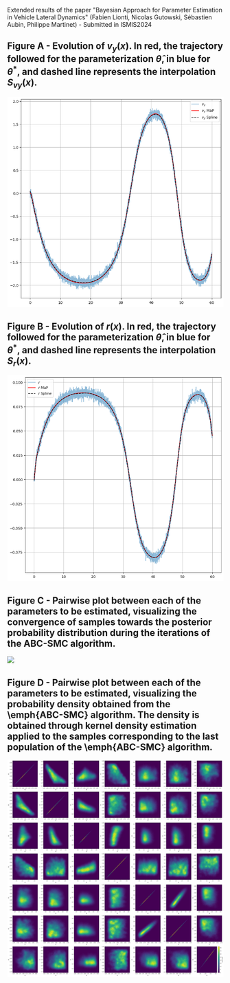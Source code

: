 Extended results of the paper "Bayesian Approach for Parameter Estimation in Vehicle Lateral Dynamics" (Fabien Lionti, Nicolas Gutowski, Sébastien Aubin, Philippe Martinet) - Submitted in ISMIS2024


## Figure A - Evolution of $v_y(x)$. In red, the trajectory followed for the parameterization $\hat{\theta}$, in blue for $\theta^*$, and dashed line represents the interpolation $S_{vy}(x)$.
![](https://github.com/mabresearchstudy/BayesianAppISMIS/blob/main/Figures/vy_map_plot.png)

## Figure B - Evolution of $r(x)$. In red, the trajectory followed for the parameterization $\hat{\theta}$, in blue for $\theta^*$, and dashed line represents the interpolation $S_{r}(x)$.
![](https://github.com/mabresearchstudy/BayesianAppISMIS/blob/main/Figures/r_map_plot.png)

## Figure C - Pairwise plot between each of the parameters to be estimated, visualizing the convergence of samples towards the posterior probability distribution during the iterations of the ABC-SMC algorithm.
![](https://github.com/mabresearchstudy/BayesianAppISMIS/blob/main/Figures/ABC-SMC_population.png)

## Figure D - Pairwise plot between each of the parameters to be estimated, visualizing the probability density obtained from the \emph{ABC-SMC} algorithm. The density is obtained through kernel density estimation applied to the samples corresponding to the last population of the \emph{ABC-SMC} algorithm.
![](https://github.com/mabresearchstudy/BayesianAppISMIS/blob/main/Figures/distribution.png)

